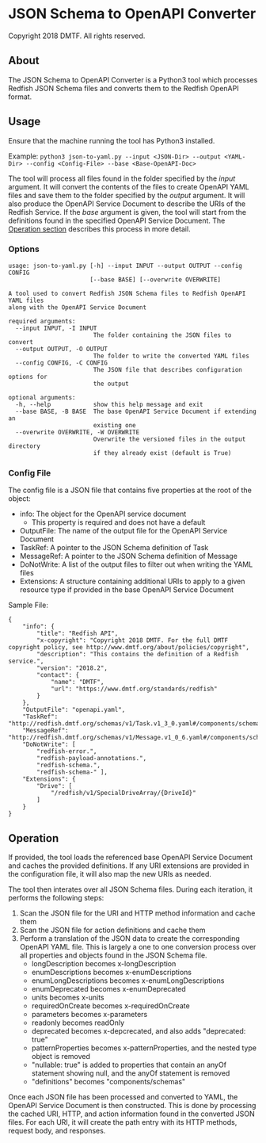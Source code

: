 # JSON Schema to OpenAPI Converter

Copyright 2018 DMTF. All rights reserved.

## About

The JSON Schema to OpenAPI Converter is a Python3 tool which processes Redfish JSON Schema files and converts them to the Redfish OpenAPI format.

## Usage

Ensure that the machine running the tool has Python3 installed.

Example: `python3 json-to-yaml.py --input <JSON-Dir> --output <YAML-Dir> --config <Config-File> --base <Base-OpenAPI-Doc>`

The tool will process all files found in the folder specified by the *input* argument.  It will convert the contents of the files to create OpenAPI YAML files and save them to the folder specified by the *output* argument.  It will also produce the OpenAPI Service Document to describe the URIs of the Redfish Service.  If the *base* argument is given, the tool will start from the definitions found in the specified OpenAPI Service Document.  The [Operation section](#operation) describes this process in more detail.

### Options

```
usage: json-to-yaml.py [-h] --input INPUT --output OUTPUT --config CONFIG
                       [--base BASE] [--overwrite OVERWRITE]

A tool used to convert Redfish JSON Schema files to Redfish OpenAPI YAML files
along with the OpenAPI Service Document

required arguments:
  --input INPUT, -I INPUT
                        The folder containing the JSON files to convert
  --output OUTPUT, -O OUTPUT
                        The folder to write the converted YAML files
  --config CONFIG, -C CONFIG
                        The JSON file that describes configuration options for
                        the output

optional arguments:
  -h, --help            show this help message and exit
  --base BASE, -B BASE  The base OpenAPI Service Document if extending an
                        existing one
  --overwrite OVERWRITE, -W OVERWRITE
                        Overwrite the versioned files in the output directory
                        if they already exist (default is True)
```

### Config File

The config file is a JSON file that contains five properties at the root of the object:
* info: The object for the OpenAPI service document
    * This property is required and does not have a default
* OutputFile: The name of the output file for the OpenAPI Service Document
* TaskRef: A pointer to the JSON Schema definition of Task
* MessageRef: A pointer to the JSON Schema definition of Message
* DoNotWrite: A list of the output files to filter out when writing the YAML files
* Extensions: A structure containing additional URIs to apply to a given resource type if provided in the base OpenAPI Service Document

Sample File:
```
{
    "info": {
        "title": "Redfish API",
        "x-copyright": "Copyright 2018 DMTF. For the full DMTF copyright policy, see http://www.dmtf.org/about/policies/copyright",
        "description": "This contains the definition of a Redfish service.",
        "version": "2018.2",
        "contact": {
            "name": "DMTF",
            "url": "https://www.dmtf.org/standards/redfish"
        }
    },
    "OutputFile": "openapi.yaml",
    "TaskRef": "http://redfish.dmtf.org/schemas/v1/Task.v1_3_0.yaml#/components/schemas/Task",
    "MessageRef": "http://redfish.dmtf.org/schemas/v1/Message.v1_0_6.yaml#/components/schemas/Message",
    "DoNotWrite": [
        "redfish-error.",
        "redfish-payload-annotations.",
        "redfish-schema.",
        "redfish-schema-" ],
    "Extensions": {
        "Drive": [
            "/redfish/v1/SpecialDriveArray/{DriveId}"
        ]
    }
}
```

## Operation

If provided, the tool loads the referenced base OpenAPI Service Document and caches the provided definitions.  If any URI extensions are provided in the configuration file, it will also map the new URIs as needed.

The tool then interates over all JSON Schema files.  During each iteration, it performs the following steps:
1. Scan the JSON file for the URI and HTTP method information and cache them
2. Scan the JSON file for action definitions and cache them
3. Perform a translation of the JSON data to create the corresponding OpenAPI YAML file.  This is largely a one to one conversion process over all properties and objects found in the JSON Schema file.
    * longDescription becomes x-longDescription
    * enumDescriptions becomes x-enumDescriptions
    * enumLongDescriptions becomes x-enumLongDescriptions
    * enumDeprecated becomes x-enumDeprecated
    * units becomes x-units
    * requiredOnCreate becomes x-requiredOnCreate
    * parameters becomes x-parameters
    * readonly becomes readOnly
    * deprecated becomes x-depcrecated, and also adds "deprecated: true"
    * patternProperties becomes x-patternProperties, and the nested type object is removed
    * "nullable: true" is added to properties that contain an anyOf statement showing null, and the anyOf statement is removed
    * "definitions" becomes "components/schemas"

Once each JSON file has been processed and converted to YAML, the OpenAPI Service Document is then constructed.  This is done by processing the cached URI, HTTP, and action information found in the converted JSON files.  For each URI, it will create the path entry with its HTTP methods, request body, and responses.
